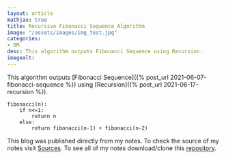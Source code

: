 ```yaml
---
layout: article
mathjax: true
title: Recursive Fibonacci Sequence Algorithm
image: "/assets/images/img_test.jpg"
categories:
- DM
desc: This algorithm outputs Fibonacci Sequence using Recursion. 
imagealt: 
---
```


This algorithm outputs [Fibonacci Sequence]({% post_url 2021-06-07-fibonacci-sequence %}) using [Recursion]({% post_url 2021-06-17-recursion %}).

```
fibonacci(n):
	if n<=1:
		return n
	else:
		return fibonacci(n-1) + fibonacci(n-2)
```



This blog was published directly from my notes.
To check the source of my notes visit [Sources](sources.html).
To see all of my notes download/clone this [repository](https://github.com/bovem/CS).